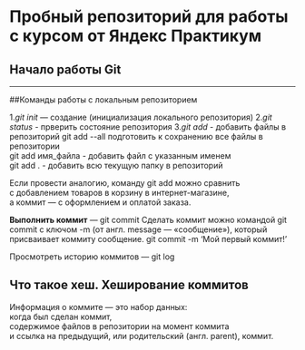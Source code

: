 # Пробный репозиторий для работы с курсом от Яндекс Практикум
## Начало работы Git
---
##Команды работы с локальным репозиторием


1.*git init* — создание (инициализация локального репозитория)
2.*git status* - прверить состояние репозитория
3.*git add* - добавить файлы в репозиторий
	git add --all подготовить к сохранению все файлы в репозитории  
	git add имя_файла - добавить файл с указанным именем  
	git add . - добавить всю текущую папку в репозиторий  
	
	
Если провести аналогию, команду git add можно сравнить  
с добавлением товаров в корзину в интернет-магазине,  
а коммит — с оформлением и оплатой заказа.


**Выполнить коммит** — git commit
Сделать коммит можно командой git commit c ключом -m 
(от англ. message — «сообщение»), 
который присваивает коммиту сообщение.
git commit -m ‘Мой первый коммит!’

Просмотреть историю коммитов — git log

## Что такое хеш. Хеширование коммитов
Информация о коммите — это набор данных:   
когда был сделан коммит,   
содержимое файлов в репозитории на момент коммита   
и ссылка на предыдущий, или родительский (англ. parent), коммит.
